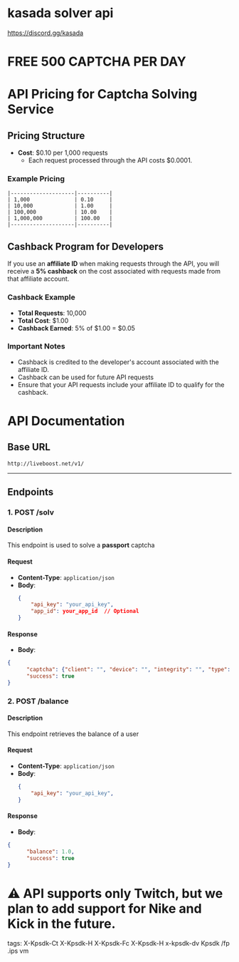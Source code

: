 # kasada solver api

https://discord.gg/kasada

# FREE 500 CAPTCHA PER DAY


# API Pricing for Captcha Solving Service

## Pricing Structure

- **Cost**: $0.10 per 1,000 requests
  - Each request processed through the API costs $0.0001.

### Example Pricing

```  Number of Requests   Cost ($)  
|--------------------|----------|
| 1,000              | 0.10     |
| 10,000             | 1.00     |
| 100,000            | 10.00    |
| 1,000,000          | 100.00   |
|--------------------|----------|
```
## Cashback Program for Developers

If you use an **affiliate ID** when making requests through the API, you will receive a **5% cashback** on the cost associated with requests made from that affiliate account. 

### Cashback Example

- **Total Requests**: 10,000
- **Total Cost**: $1.00
- **Cashback Earned**: 5% of $1.00 = $0.05

### Important Notes
- Cashback is credited to the developer's account associated with the affiliate ID.
- Cashback can be used for future API requests
- Ensure that your API requests include your affiliate ID to qualify for the cashback.



# API Documentation

## Base URL
`http://liveboost.net/v1/`

---

## Endpoints

### 1. **POST /solv**

#### Description
This endpoint is used to solve a **passport** captcha

#### Request
- **Content-Type**: `application/json`
- **Body**:
  ```json
  {
      "api_key": "your_api_key",
      "app_id": your_app_id  // Optional
  }
  ```

#### Response
- **Body**:
```json
{
      "captcha": {"client": "", "device": "", "integrity": "", "type": "", "useragent": ""}, 
      "success": true
}
```

### 2. **POST /balance**

#### Description
This endpoint retrieves the balance of a user

#### Request
- **Content-Type**: `application/json`
- **Body**:
  ```json
  {
      "api_key": "your_api_key",
  }
  ```

#### Response
- **Body**:
```json
{
      "balance": 1.0, 
      "success": true
}
```

# ⚠️  API supports only Twitch, but we plan to add support for Nike and Kick in the future.

tags: 
X-Kpsdk-Ct
X-Kpsdk-H
X-Kpsdk-Fc
X-Kpsdk-H
x-kpsdk-dv
Kpsdk
/fp
.ips
vm





